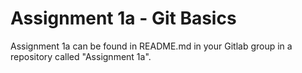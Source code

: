 # Assignment 1a - Git Basics

Assignment 1a can be found in README.md in your Gitlab group in a repository called "Assignment 1a". 

